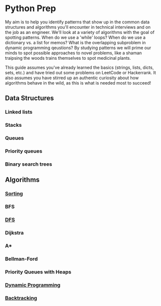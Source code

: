 # Python Prep

My aim is to help you identify patterns that show up in the common data structures and algorithms you'll encounter in
technical interviews and on the job as an engineer. We'll look at a variety of algorithms with the goal of spotting 
patterns. When do we use a 'while' loops? When do we use a dictionary vs. a list for memos? What is the overlapping 
subproblem in dynamic programming qeustions? By studying patterns we will prime our minds to spot possible approaches to novel
problems, like a shaman traipsing the woods trains themselves to spot medicinal plants.

This guide assumes you've already learned the basics (strings, lists, dicts, sets, etc.) and have tried out some problems 
on LeetCode or Hackerrank. It also assumes you have stirred up an authentic curiosity about how algorithms behave in 
the wild, as this is what is needed most to succeed!

## Data Structures

### Linked lists
### Stacks
### Queues
### Priority queues
### Binary search trees

## Algorithms

### [Sorting](https://github.com/SioKCronin/python_prep/tree/master/sorting)
### BFS
### [DFS](https://github.com/SioKCronin/python_prep/tree/master/dfs)
### Dijkstra
### A*
### Bellman-Ford
### Priority Queues with Heaps
### [Dynamic Programming](https://github.com/SioKCronin/python_prep/tree/master/dynamic_programming)
### [Backtracking](https://github.com/SioKCronin/python_prep/tree/master/backtracking)
